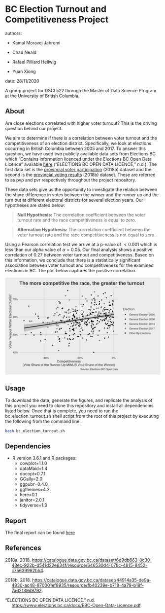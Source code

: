 
# BC Election Turnout and Competitiveness Project

authors:

-   Kamal Moravej Jahromi

-   Chad Neald

-   Rafael Pilliard Hellwig

-   Yuan Xiong

date: 28/11/2020

A group project for DSCI 522 through the Master of Data Science Program
at the University of British Columbia.

## About

Are close elections correlated with higher voter turnout? This is the
driving question behind our project.

We aim to determine if there is a correlation between voter turnout and
the competitiveness of an election district. Specifically, we look at
elections occurring in British Columbia between 2005 and 2017. To answer
this question, we have used two publicly available data sets from
Elections BC which “Contains information licenced under the Elections BC
Open Data Licence” available
[here](https://www.elections.bc.ca/docs/EBC-Open-Data-Licence.pdf)
(“ELECTIONS BC OPEN DATA LICENCE,” n.d.). The first data set is the
[provincial voter
participation](https://catalogue.data.gov.bc.ca/dataset/6d9db663-8c30-43ec-922b-d541d22e634f/resource/646530d4-078c-4815-8452-c75639962bb4)
(2018a) dataset and the second is the [provincial voting
results](https://catalogue.data.gov.bc.ca/dataset/44914a35-de9a-4830-ac48-870001ef8935/resource/fb40239e-b718-4a79-b18f-7a62139d9792)
(2018b) dataset. These are referred to as pvp and pvr respectively
throughout the project repository.

These data sets give us the opportunity to investigate the relation
between the share difference in votes between the winner and the runner
up and the turn out at different electoral districts for several
election years. Our hypotheses are stated below:

> **Null Hypothesis:** The correlation coefficient between the voter
> turnout rate and the race competitiveness is equal to zero.

> **Alternative Hypothesis:** The corrrelation coefficient between the
> voter turnout rate and the race competitiveness is not equal to zero.

Using a Pearson correlation test we arrive at a p-value of  &lt; 0.001
which is less than our alpha value of *α* = 0.05. Our final analysis
shows a positive correlation of 0.27 between voter turnout and
competitiveness. Based on this information, we conclude that there is a
statistically significant association between voter turnout and
competitiveness for the examined elections in BC. The plot below
captures the positive correlation.

![](eda/bc_election_turnout_files/figure-html/scatterplot-1.png)

## Usage

To download the data, generate the figures, and replicate the analysis
of this project you need to clone this repository and install all
dependencies listed below. Once that is complete, you need to run the
bc\_election\_turnout.sh shell script from the root of this project by
executing the following from the command line:

``` bash
bash bc_election_turnout.sh
```

## Dependencies

-   R version 3.6.1 and R packages:
    -   cowplot=1.1.0
    -   dataMaid=1.4
    -   docopt=0.7.1
    -   GGally=2.0
    -   ggpubr=0.4.0
    -   ggthemes=4.2
    -   here=0.1
    -   janitor=2.0.1
    -   tidyverse=1.3

## Report

The final report can be found
[here](https://github.com/UBC-MDS/bc_election_turnout/blob/main/doc/bc_election_turnout_report.html)

## References

<div id="refs" class="references csl-bib-body hanging-indent">

<div id="ref-pvp" class="csl-entry">

2018a. 2018.
<https://catalogue.data.gov.bc.ca/dataset/6d9db663-8c30-43ec-922b-d541d22e634f/resource/646530d4-078c-4815-8452-c75639962bb4>.

</div>

<div id="ref-pvr" class="csl-entry">

2018b. 2018.
<https://catalogue.data.gov.bc.ca/dataset/44914a35-de9a-4830-ac48-870001ef8935/resource/fb40239e-b718-4a79-b18f-7a62139d9792>.

</div>

<div id="ref-BC_elections_license" class="csl-entry">

“ELECTIONS BC OPEN DATA LICENCE.” n.d.
<https://www.elections.bc.ca/docs/EBC-Open-Data-Licence.pdf>.

</div>

</div>

